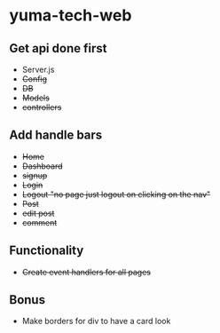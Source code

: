 # yuma-tech-web

## Get api done first

- Server.js
- ~~Config~~
- ~~DB~~
- ~~Models~~
- ~~controllers~~

## Add handle bars

- ~~Home~~
- ~~Dashboard~~
- ~~signup~~
- ~~Login~~
- ~~Logout "no page just logout on clicking on the nav"~~
- ~~Post~~
- ~~edit post~~
- ~~comment~~

## Functionality

- ~~Create event handlers for all pages~~

## Bonus

- Make borders for div to have a card look
